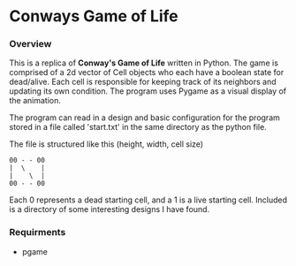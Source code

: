 # Conways Game of Life
### Overview
This is a replica of **Conway's Game of Life** written in Python.
The game is comprised of a 2d vector of Cell objects who each have a boolean state for dead/alive. 
Each cell is responsible for keeping track of its neighbors and updating its own condition.
The program uses Pygame as a visual display of the animation.

The program can read in a design and basic configuration for the program stored in a file called 'start.txt' in the same directory as the python file.

The file is structured like this
(height, width, cell size)
```
00 - - 00
|  \    |
|    \  |
00 - - 00
```
Each 0 represents a dead starting cell, and a 1 is a live starting cell.
Included is a directory of some interesting designs I have found.

### Requirments
* pgame
